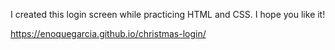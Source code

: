 I created this login screen while practicing HTML and CSS. I hope you like it!

https://enoquegarcia.github.io/christmas-login/
